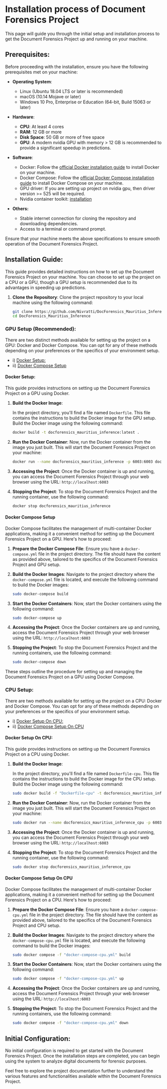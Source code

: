 # Installation process of Document Forensics Project

This page will guide you through the initial setup and installation process to get the Document Forensics Project up and running on your machine.

## Prerequisites:

Before proceeding with the installation, ensure you have the following prerequisites met on your machine:

- **Operating System**: 
    - Linux (Ubuntu 18.04 LTS or later is recommended)
    - macOS (10.14 Mojave or later)
    - Windows 10 Pro, Enterprise or Education (64-bit, Build 15063 or later)

- **Hardware**:
    - **CPU**: At least 4 cores
    - **RAM**: 12 GB or more
    - **Disk Space**: 50 GB or more of free space
    - **GPU**: A modern nvidia GPU with memory > 12 GB is recommended to provide a significant speedup in predictions.
  
- **Software**:
    - Docker: Follow the [official Docker installation guide](https://docs.docker.com/get-docker/) to install Docker on your machine.
    - Docker Compose: Follow the [official Docker Compose installation guide](https://docs.docker.com/compose/install/) to install Docker Compose on your machine.
    - GPU driver: If you are setting up project on nvidia gpu, then driver version >= 525 will be required.
    - Nvidia container toolkit: [installation](https://docs.nvidia.com/datacenter/cloud-native/container-toolkit/latest/install-guide.html)

- **Others:**
     - Stable internet connection for cloning the repository and downloading dependencies.
     - Access to a terminal or command prompt.
    
Ensure that your machine meets the above specifications to ensure smooth operation of the Document Forensics Project.


## Installation Guide:

This guide provides detailed instructions on how to set up the Document Forensics Project on your machine. You can choose to set up the project on a CPU or a GPU, though a GPU setup is recommended due to its advantages in speeding up predictions.

1. **Clone the Repository**:
   Clone the project repository to your local machine using the following command:
   
   ```bash
   git clone https://github.com/Nivratti/DocForensics_Mauritius_Inference.git
   cd DocForensics_Mauritius_Inference
   ```

### GPU Setup (Recommended):

There are two distinct methods available for setting up the project on a GPU: Docker and Docker Compose. You can opt for any of these methods depending on your preferences or the specifics of your environment setup.

- i) [Docker Setup:](#docker-setup)
- ii) [Docker Compose Setup](#docker-compose-setup)
  
#### Docker Setup:
This guide provides instructions on setting up the Document Forensics Project on a GPU using Docker.

   1. **Build the Docker Image**:
   
      In the project directory, you'll find a file named `Dockerfile`. This file contains the instructions to build the Docker image for the GPU setup. Build the Docker image using the following command:

      ```bash
      docker build -t docforensics_mauritius_inference:latest .
      ```

   2. **Run the Docker Container**:
      Now, run the Docker container from the image you just built. This will start the Document Forensics Project on your machine:

      ```bash
      docker run --name docforensics_mauritius_inference -p 6003:6003 docforensics_mauritius_inference:latest
      ```

   3. **Accessing the Project**:
      Once the Docker container is up and running, you can access the Document Forensics Project through your web browser using the URL: `http://localhost:6003`

   4. **Stopping the Project**:
      To stop the Document Forensics Project and the running container, use the following command:
      ```bash
      docker stop docforensics_mauritius_inference
      ```

#### Docker Compose Setup

Docker Compose facilitates the management of multi-container Docker applications, making it a convenient method for setting up the Document Forensics Project on a GPU. Here's how to proceed:

1. **Prepare the Docker Compose File**:
   Ensure you have a `docker-compose.yml` file in the project directory. The file should have the content as provided above, tailored to the specifics of the Document Forensics Project and GPU setup.

2. **Build the Docker Images**:
   Navigate to the project directory where the `docker-compose.yml` file is located, and execute the following command to build the Docker images:
   ```bash
   sudo docker-compose build
   ```

3. **Start the Docker Containers**:
   Now, start the Docker containers using the following command:
   ```bash
   sudo docker-compose up
   ```

4. **Accessing the Project**:
   Once the Docker containers are up and running, access the Document Forensics Project through your web browser using the URL: `http://localhost:6003`


5. **Stopping the Project**:
   To stop the Document Forensics Project and the running containers, use the following command:
   ```bash
   sudo docker-compose down
   ```

These steps outline the procedure for setting up and managing the Document Forensics Project on a GPU using Docker Compose.

### CPU Setup:

There are two methods available for setting up the project on a CPU: Docker and Docker Compose. You can opt for any of these methods depending on your preferences or the specifics of your environment setup.

- i) [Docker Setup On CPU:](#docker-setup-on-cpu)
- ii) [Docker Compose Setup On CPU](#docker-compose-setup-on-cpu)

#### Docker Setup On CPU:
This guide provides instructions on setting up the Document Forensics Project on a CPU using Docker.

1. **Build the Docker Image**:

    In the project directory, you'll find a file named `Dockerfile-cpu`. This file contains the instructions to build the Docker image for the CPU setup. Build the Docker image using the following command:

    ```bash
    sudo docker build -f "Dockerfile-cpu" -t docforensics_mauritius_inference_cpu:latest .
    ```

2. **Run the Docker Container**:
    Now, run the Docker container from the image you just built. This will start the Document Forensics Project on your machine:

    ```bash
    sudo docker run --name docforensics_mauritius_inference_cpu -p 6003:6003 docforensics_mauritius_inference_cpu:latest
    ```

3. **Accessing the Project**:
    Once the Docker container is up and running, you can access the Document Forensics Project through your web browser using the URL: `http://localhost:6003`

4. **Stopping the Project**:
    To stop the Document Forensics Project and the running container, use the following command:
    
    ```bash
    sudo docker stop docforensics_mauritius_inference_cpu
    ```

#### Docker Compose Setup On CPU

Docker Compose facilitates the management of multi-container Docker applications, making it a convenient method for setting up the Document Forensics Project on a CPU. Here's how to proceed:

1. **Prepare the Docker Compose File**:
    Ensure you have a `docker-compose-cpu.yml` file in the project directory. The file should have the content as provided above, tailored to the specifics of the Document Forensics Project and CPU setup.

2. **Build the Docker Images**:
    Navigate to the project directory where the `docker-compose-cpu.yml` file is located, and execute the following command to build the Docker images:
    
    ```bash
    sudo docker compose -f "docker-compose-cpu.yml" build
    ```

3. **Start the Docker Containers**:
    Now, start the Docker containers using the following command:
    
    ```bash
    sudo docker compose -f "docker-compose-cpu.yml" up
    ```

4. **Accessing the Project**:
    Once the Docker containers are up and running, access the Document Forensics Project through your web browser using the URL: `http://localhost:6003`

5. **Stopping the Project**:
    To stop the Document Forensics Project and the running containers, use the following command:
    
    ```bash
    sudo docker compose -f "docker-compose-cpu.yml" down
    ```

## Initial Configuration:

No initial configuration is required to get started with the Document Forensics Project. Once the installation steps are completed, you can begin using the system to analyze digital documents for forensic purposes.

Feel free to explore the project documentation further to understand the various features and functionalities available within the Document Forensics Project.